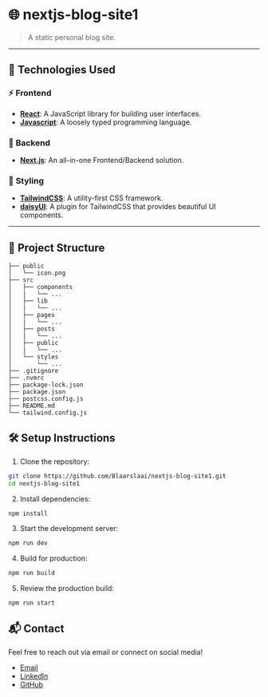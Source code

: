 # 🌐 **nextjs-blog-site1**

> A static personal blog site.

---

## 🔧 **Technologies Used**

### ⚡ **Frontend**

- **[React](https://reactjs.org/)**: A JavaScript library for building user interfaces.
- **[Javascript](https://www.javascript.com/)**: A loosely typed programming language.

### 💽 **Backend**

- **[Next.js](https://nextjs.org/)**: An all-in-one Frontend/Backend solution.

### 🎨 **Styling**

- **[TailwindCSS](https://tailwindcss.com/)**: A utility-first CSS framework.
- **[daisyUI](https://daisyui.com/)**: A plugin for TailwindCSS that provides beautiful UI components.

---

## 📁 **Project Structure**

```plaintext
├── public
│   └── icon.png
├── src
│   ├── components
│   |   └── ...
│   ├── lib
│   |   └── ...
│   ├── pages
│   |   └── ...
│   ├── posts
│   |   └── ...
│   ├── public
│   |   └── ...
│   └── styles
│       └── ...
├── .gitignore
├── .nvmrc
├── package-lock.json
├── package.json
├── postcss.config.js
├── README.md
└── tailwind.config.js
```

## 🛠️ **Setup Instructions**

1. Clone the repository:

```bash
git clone https://github.com/Blaarslaai/nextjs-blog-site1.git
cd nextjs-blog-site1
```

2. Install dependencies:

```bash
npm install
```

3. Start the development server:

```bash
npm run dev
```

4. Build for production:

```bash
npm run build
```

5. Review the production build:

```bash
npm run start
```

## 📬 **Contact**

Feel free to reach out via email or connect on social media!

- [Email](mailto:valdez.pretorius@gmail.com)
- [LinkedIn](https://www.linkedin.com/in/valdez-pretorius-467551190/)
- [GitHub](https://github.com/Blaarslaai)
